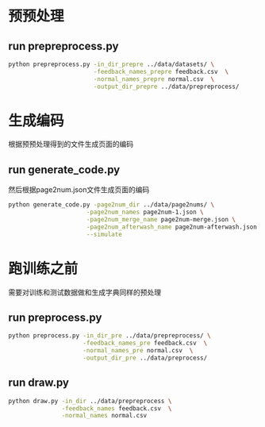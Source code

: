 # 预预处理

## run prepreprocess.py

```bash
python prepreprocess.py -in_dir_prepre ../data/datasets/ \
                        -feedback_names_prepre feedback.csv  \
                        -normal_names_prepre normal.csv  \
                        -output_dir_prepre ../data/prepreprocess/
```


# 生成编码

根据预预处理得到的文件生成页面的编码

<!-- ## run generate_page2num.py

首先生成page2num.json文件（已经生成，不用管）

```bash
python generate_page2num.py -in_dir_gen ../data/prepreprocess/ \
                     -feedback_names_gen feedback.csv  \
                     -normal_names_gen normal.csv  \
                     -output_dir_gen ../data/page2nums/ \
                     -page2num_names_gen page2num-simulate.json
``` -->

## run generate_code.py

然后根据page2num.json文件生成页面的编码

```bash
python generate_code.py -page2num_dir ../data/page2nums/ \
                      -page2num_names page2num-1.json \
                      -page2num_merge_name page2num-merge.json \
                      -page2num_afterwash_name page2num-afterwash.json \
                      --simulate
```

# 跑训练之前

需要对训练和测试数据做和生成字典同样的预处理

## run preprocess.py

```bash
python preprocess.py -in_dir_pre ../data/prepreprocess/ \
                     -feedback_names_pre feedback.csv  \
                     -normal_names_pre normal.csv  \
                     -output_dir_pre ../data/preprocess/
```



## run draw.py

```bash
python draw.py -in_dir ../data/prepreprocess \
               -feedback_names feedback.csv  \
               -normal_names normal.csv
```